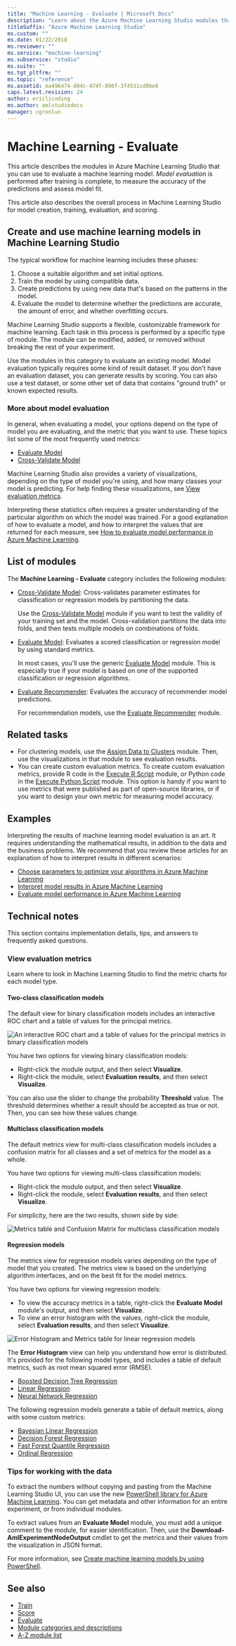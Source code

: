 ```yaml
---
title: "Machine Learning - Evaluate | Microsoft Docs"
description: "Learn about the Azure Machine Learning Studio modules that you can use to evaluate a machine learning model."
titleSuffix: "Azure Machine Learning Studio"
ms.custom: ""
ms.date: 01/22/2018
ms.reviewer: ""
ms.service: "machine-learning"
ms.subservice: "studio"
ms.suite: ""
ms.tgt_pltfrm: ""
ms.topic: "reference"
ms.assetid: ea496474-d04c-474f-896f-3f4531cd8be0
caps.latest.revision: 24
author: ericlicoding
ms.author: amlstudiodocs
manager: cgronlun
---
```

# Machine Learning - Evaluate

This article describes the modules in Azure Machine Learning Studio that you can use to evaluate a machine learning model. _Model evaluation_ is performed after training is complete, to measure the accuracy of the predictions and assess model fit.

This article also describes the overall process in Machine Learning Studio for model creation, training, evaluation, and scoring.

## Create and use machine learning models in Machine Learning Studio

The typical workflow for machine learning includes these phases:

1. Choose a suitable algorithm and set initial options.
2. Train the model by using compatible data.
3. Create predictions by using new data that's based on the patterns in the model.
4. Evaluate the model to determine whether the predictions are accurate, the amount of error, and whether overfitting occurs.

Machine Learning Studio supports a flexible, customizable framework for machine learning. Each task in this process is performed by a specific type of module. The module can be modified, added, or removed without breaking the rest of your experiment.

Use the modules in this category to evaluate an existing model. Model evaluation typically requires some kind of result dataset. If you don't have an evaluation dataset, you can generate results by scoring. You can also use a test dataset, or some other set of data that contains "ground truth" or known expected results.

### More about model evaluation

In general, when evaluating a model, your options depend on the type of model you are evaluating, and the metric that you want to use. These topics list some of the most frequently used metrics:

- [Evaluate Model](evaluate-model.md)
- [Cross-Validate Model ](cross-validate-model.md)

Machine Learning Studio also provides a variety of visualizations, depending on the type of model you're using, and how many classes your model is predicting. For help finding these visualizations, see [View evaluation metrics](#bkmk_ViewMetrics).

Interpreting these statistics often requires a greater understanding of the particular algorithm on which the model was trained. For a good explanation of how to evaluate a model, and how to interpret the values that are returned for each measure, see [How to evaluate model performance in Azure Machine Learning](https://azure.microsoft.com/documentation/articles/machine-learning-evaluate-model-performance).

## List of modules

The **Machine Learning - Evaluate** category includes the following modules:

- [Cross-Validate Model](cross-validate-model.md): Cross-validates parameter estimates for classification or regression models by partitioning the data.

    Use the [Cross-Validate Model](cross-validate-model.md) module if you want to test the validity of your training set and the model. Cross-validation partitions the data into folds, and then tests multiple models on combinations of folds.

- [Evaluate Model](evaluate-model.md): Evaluates a scored classification or regression model by using standard metrics.

    In most cases, you'll use the generic [Evaluate Model](evaluate-model.md) module. This is especially true if your model is based on one of the supported classification or regression algorithms.

- [Evaluate Recommender](evaluate-recommender.md): Evaluates the accuracy of recommender model predictions.

    For recommendation models, use the [Evaluate Recommender](evaluate-recommender.md) module.

## Related tasks

- For clustering models, use the [Assign Data to Clusters](assign-data-to-clusters.md) module. Then, use the visualizations in that module to see evaluation results.
- You can create custom evaluation metrics. To create custom evaluation metrics, provide R code in the [Execute R Script](execute-r-script.md) module, or Python code in the [Execute Python Script](execute-python-script.md) module. This option is handy if you want to use metrics that were published as part of open-source libraries, or if you want to design your own metric for measuring model accuracy.

## Examples

Interpreting the results of machine learning model evaluation is an art. It requires understanding the mathematical results, in addition to the data and the business problems. We recommend that you review these articles for an explanation of how to interpret results in different scenarios:

- [Choose parameters to optimize your algorithms in Azure Machine Learning](https://azure.microsoft.com/documentation/articles/machine-learning-algorithm-parameters-optimize)
- [Interpret model results in Azure Machine Learning](https://azure.microsoft.com/documentation/articles/machine-learning-interpret-model-results)
- [Evaluate model performance in Azure Machine Learning](https://azure.microsoft.com/documentation/articles/machine-learning-evaluate-model-performance)

## Technical notes

This section contains implementation details, tips, and answers to frequently asked questions.

### <a name="bkmk_ViewMetrics"></a>View evaluation metrics

Learn where to look in Machine Learning Studio to find the metric charts for each model type.

#### Two-class classification models

The default view for binary classification models includes an interactive ROC chart and a table of values for the principal metrics.

![An interactive ROC chart and a table of values for the principal metrics in binary classification models](media/evaluate-binaryclassification-defaultview.JPG)

You have two options for viewing binary classification models:

- Right-click the module output, and then select **Visualize**.
- Right-click the module, select **Evaluation results**, and then select **Visualize**.

You can also use the slider to change the probability **Threshold** value. The threshold determines whether a result should be accepted as true or not. Then, you can see how these values change.

#### Multiclass classification models

The default metrics view for multi-class classification models includes a confusion matrix for all classes and a set of metrics for the model as a whole.

You have two options for viewing multi-class classification models:

- Right-click the module output, and then select **Visualize**.
- Right-click the module, select **Evaluation results**, and then select **Visualize**.

For simplicity, here are the two results, shown side by side:

![Metrics table and Confusion Matrix for multiclass classification models](media/evaluate-multiclass-view.JPG)

#### Regression models

The metrics view for regression models varies depending on the type of model that you created. The metrics view is based on the underlying algorithm interfaces, and on the best fit for the model metrics.

You have two options for viewing regression models:

- To view the accuracy metrics in a table, right-click the **Evaluate Model** module's output, and then select **Visualize**.
- To view an error histogram with the values, right-click the module, select **Evaluation results**, and then select **Visualize**.

![Error Histogram and Metrics table for linear regression models](media/error-histogram-linear-regression.JPG)

The **Error Histogram** view can help you understand how error is distributed. It's provided for the following model types, and includes a table of default metrics, such as root mean squared error (RMSE).

- [Boosted Decision Tree Regression](boosted-decision-tree-regression.md)
- [Linear Regression](linear-regression.md)
- [Neural Network Regression](neural-network-regression.md)

The following regression models generate a table of default metrics, along with some custom metrics:

- [Bayesian Linear Regression](bayesian-linear-regression.md)
- [Decision Forest Regression](decision-forest-regression.md)
- [Fast Forest Quantile Regression](fast-forest-quantile-regression.md)
- [Ordinal Regression](ordinal-regression.md)

### Tips for working with the data

To extract the numbers without copying and pasting from the Machine Learning Studio UI, you can use the new [PowerShell library for Azure Machine Learning](https://github.com/hning86/azuremlps). You can get metadata and other information for an entire experiment, or from individual modules.

To extract values from an **Evaluate Model** module, you must add a unique comment to the module, for easier identification. Then, use the **Download-AmlExperimentNodeOutput** cmdlet to get the metrics and their values from the visualization in JSON format.

For more information, see [Create machine learning models by using PowerShell](https://docs.microsoft.com/azure/machine-learning/machine-learning-create-models-and-endpoints-with-powershell).

## See also

- [Train](machine-learning-train.md)
- [Score](machine-learning-score.md)
- [Evaluate](machine-learning-evaluate.md)
- [Module categories and descriptions](machine-learning-module-descriptions.md)
- [A-Z module list](a-z-module-list.md)
